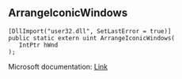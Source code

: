 ## ArrangeIconicWindows

```
[DllImport("user32.dll", SetLastError = true)]
public static extern uint ArrangeIconicWindows(
   IntPtr hWnd
);
```

Microsoft documentation: [Link](https://docs.microsoft.com/en-us/windows/win32/api/winuser/nf-winuser-arrangeiconicwindows)
